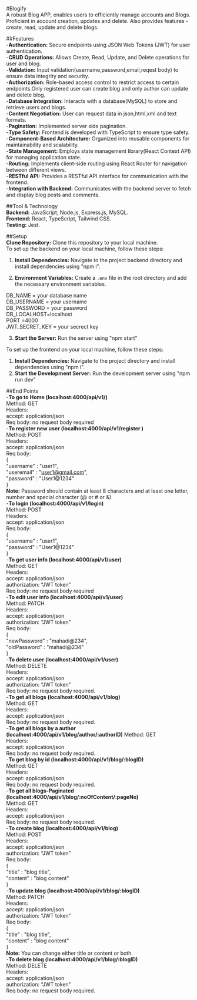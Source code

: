 #Blogify   
A robust Blog APP, enables users to efficiently manage accounts and Blogs. Proficient in account creation, updates and delete. Also provides features - create, read, update and delete blogs.  

##Features  
-**Authentication:** Secure endpoints using JSON Web Tokens (JWT) for user authentication.  
-**CRUD Operations:** Allows Create, Read, Update, and Delete operations for user and blog.  
-**Validation:** Input validation(username,password,email,reqest body) to ensure data integrity and security.  
-**Authorization:** Role-based access control to restrict access to certain endpoints.Only registered user can create blog and only author can update and delete blog.  
-**Database Integration:** Interacts with a database(MySQL) to store and retrieve users and blogs.  
-**Content Negotiation:** User can request data in json,html,xml and text formats.  
-**Pagination:** Implemented server side pagination.  
-**Type Safety:** Frontend is developed with TypeScript to ensure type safety.  
-**Component-Based Architecture:** Organized into reusable components for maintainability and scalability.  
-**State Management:** Employs state management library(React Context API) for managing application state.  
-**Routing:** Implements client-side routing using React Router for navigation between different views.  
-**RESTful API:** Provides a RESTful API interface for communication with the frontend.  
-**Integration with Backend:** Communicates with the backend server to fetch and display blog posts and comments.  

##Tool & Technology  
**Backend:** JavaScript, Node.js, Express.js, MySQL.  
**Frontend:** React, TypeScript, Tailwind CSS.  
**Testing:** Jest.  

##Setup  
**Clone Repository:** Clone this repository to your local machine.  
To set up the backend on your local machine, follow these steps:  
1. **Install Dependencies:** Navigate to the project backend directory and install dependencies using "npm i".  

2. **Environment Variables:** Create a `.env` file in the root directory and add the necessary environment variables.  

DB_NAME = your database name  
DB_USERNAME = your username  
DB_PASSWORD = your password  
DB_LOCALHOST=localhost  
PORT =4000  
JWT_SECRET_KEY = your secrect key  

3. **Start the Server:** Run the server using "npm start"  

To set up the frontend on your local machine, follow these steps:  

1. **Install Dependencies:** Navigate to the project directory and install dependencies using "npm i".  
2. **Start the Development Server:** Run the development server using "npm run dev"   

##End Points  
-**To go to Home (localhost:4000/api/v1/)**  
Method: GET  
Headers:  
accept: application/json   
Req body: no request body required  
-**To register new user (localhost:4000/api/v1/register )**  
Method: POST  
Headers:  
accept: application/json  
Req body:  
{  
    "username" : "user1",  
    "useremail" : "user1@gmail.com",  
    "password" : "User1@1234"  
}  
**Note:** Password should contain at least 8 characters and at least one letter, number and special character (@ or # or &)  
-**To login (localhost:4000/api/v1/login)**  
Method: POST  
Headers:  
accept: application/json  
Req body:  
{  
    "username" : "user1",  
    "password" : "User1@1234"  
}  
-**To get user info (localhost:4000/api/v1/user)**  
Method: GET  
Headers:  
accept: application/json  
authorization: “JWT token”  
Req body: no request body required  
-**To edit user info (localhost:4000/api/v1/user)**  
Method: PATCH  
Headers:  
accept: application/json  
authorization: “JWT token”  
Req body:  
{  
    "newPassword" : "mahadi@234",  
    "oldPassword" : "mahadi@234"  
}  
-**To delete user (localhost:4000/api/v1/user)**  
Method: DELETE  
Headers:  
accept: application/json  
authorization: “JWT token”  
Req body: no request body required.  
-**To get all blogs (localhost:4000/api/v1/blog)**  
Method: GET  
Headers:   
accept: application/json  
Req body: no request body required.  
-**To get all blogs by a author (localhost:4000/api/v1/blog/author/:authorID)**
Method: GET  
Headers:  
accept: application/json  
Req body: no request body required.  
-**To get blog by id (localhost:4000/api/v1/blog/:blogID)**  
Method: GET  
Headers:  
accept: application/json  
Req body: no request body required.  
-**To get all blogs-Paginated (localhost:4000/api/v1/blog/:noOfContent/:pageNo)**  
Method: GET  
Headers:  
accept: application/json  
Req body: no request body required.  
-**To create blog (localhost:4000/api/v1/blog)**  
Method: POST  
Headers:   
accept: application/json  
authorization: “JWT token”  
Req body:  
{  
    "title" : "blog title",  
    "content" : "blog content"  
}  
-**To update blog (localhost:4000/api/v1/blog/:blogID)**  
Method: PATCH  
Headers:   
accept: application/json  
authorization: “JWT token”  
Req body:  
{  
    "title" : "blog title",  
    "content" : "blog content"  
}  
**Note:** You can change either title or content or both.  
-**To delete blog (localhost:4000/api/v1/blog/:blogID)**  
Method: DELETE  
Headers:  
accept: application/json  
authorization: “JWT token”  
Req body: no request body required.  



